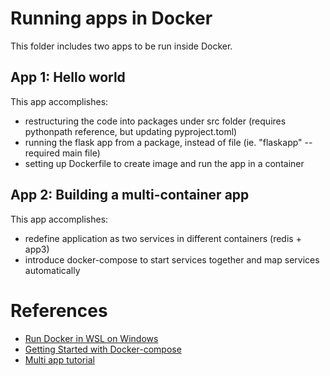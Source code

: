 # Running apps in Docker

This folder includes two apps to be run inside Docker.

## App 1: Hello world
This app accomplishes:
* restructuring the code into packages under src folder (requires pythonpath reference, but updating pyproject.toml)
* running the flask app from a package, instead of file (ie. "flaskapp" -- required main file)
* setting up Dockerfile to create image and run the app in a container

## App 2: Building a multi-container app
This app accomplishes:
* redefine application as two services in different containers (redis + app3)
* introduce docker-compose to start services together and map services automatically

# References

* [Run Docker in WSL on Windows](https://kubernetes.io/blog/2020/05/21/wsl-docker-kubernetes-on-the-windows-desktop/)
* [Getting Started with Docker-compose](https://docs.docker.com/compose/gettingstarted/)
* [Multi app tutorial](https://docs.microsoft.com/en-us/visualstudio/docker/tutorials/multi-container-apps)
